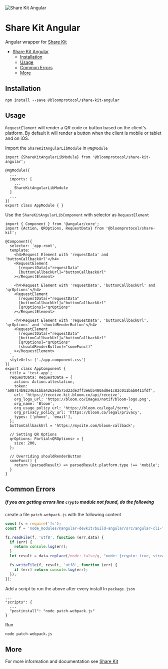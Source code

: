 ![Share Kit Angular](https://github.com/hellobloom/share-kit/raw/master/images/logo.png)

# Share Kit Angular

Angular wrapper for [Share Kit](https://github.com/hellobloom/share-kit#readme)

- [Share Kit Angular](#share-kit-angular)
  - [Installation](#installation)
  - [Usage](#usage)
  - [Common Errors](#common-errors)
  - [More](#more)

## Installation

```
npm install --save @bloomprotocol/share-kit-angular
```

## Usage

`RequestElement` will render a QR code or button based on the client's platform. By default it will render a button when the client is mobile or tablet and on iOS.

Import the `ShareKitAngularLibModule` in `@NgModule`
```tsx
import {ShareKitAngularLibModule} from '@bloomprotocol/share-kit-angular';

@NgModule({
  ...
  imports: [
    ...
    ShareKitAngularLibModule
  ]
  ...
})
export class AppModule { }
```

Use the `ShareKitAngularLibComponent` with selector as `RequestElement`
```tsx
import { Component } from '@angular/core';
import {Action, QROptions, RequestData} from '@bloomprotocol/share-kit';

@Component({
  selector: 'app-root',
  template: `
    <h4>Request Element with 'requestData' and 'buttonCallbackUrl'</h4>
    <RequestElement
      [requestData]="requestData"
      [buttonCallbackUrl]="buttonCallbackUrl"
    ></RequestElement>

    <h4>Request Element with 'requestData', 'buttonCallbackUrl' and 'qrOptions'</h4>
    <RequestElement
      [requestData]="requestData"
      [buttonCallbackUrl]="buttonCallbackUrl"
      [qrOptions]="qrOptions"
    ></RequestElement>

    <h4>Request Element with 'requestData', 'buttonCallbackUrl', 'qrOptions' and 'shouldRenderButton'</h4>
    <RequestElement
      [requestData]="requestData"
      [buttonCallbackUrl]="buttonCallbackUrl"
      [qrOptions]="qrOptions"
      [shouldRenderButton]="someFunc()"
    ></RequestElement>
  `,
  styleUrls: ['./app.component.css']
})
export class AppComponent {
  title = 'test-app';
  requestData: RequestData = {
    action: Action.attestation,
    token: 'a08714b92346a1bba4262ed575d23de3ff3e6b5480ad0e1c82c011bab0411fdf',
    url: 'https://receive-kit.bloom.co/api/receive',
    org_logo_url: 'https://bloom.co/images/notif/bloom-logo.png',
    org_name: 'Bloom',
    org_usage_policy_url: 'https://bloom.co/legal/terms',
    org_privacy_policy_url: 'https://bloom.co/legal/privacy',
    types: ['phone', 'email'],
  };
  buttonCallbackUrl = 'https://mysite.com/bloom-callback';

  // Setting QR Options
  qrOptions: Partial<QROptions> = {
    size: 200,
  };

  // Overriding shouldRenderButton
  someFunc() {
    return (parsedResult) => parsedResult.platform.type !== 'mobile';
  }
}
```

## Common Errors

##### If you are getting errors line `crypto` module not found, do the following

create a file `patch-webpack.js` with the following content
```js
const fs = require('fs');
const f = 'node_modules/@angular-devkit/build-angular/src/angular-cli-files/models/webpack-configs/browser.js';

fs.readFile(f, 'utf8', function (err,data) {
  if (err) {
    return console.log(err);
  }
  let result = data.replace(/node: false/g, "node: {crypto: true, stream: true, fs: 'empty', net: 'empty'}");

  fs.writeFile(f, result, 'utf8', function (err) {
    if (err) return console.log(err);
  });
});
```

Add a script to run the above after every install
In `package.json`
```
...
"scripts": {
  ...
  "postinstall": "node patch-webpack.js"
}
```
Run 
```bash
node patch-webpack.js
```

## More
For more information and documentation see [Share Kit](https://github.com/hellobloom/share-kit#readme)
